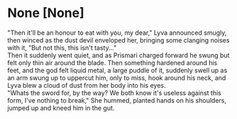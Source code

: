 # None [None]
"Then it'll be an honour to eat with you, my dear," Lyva announced smugly, then winced as the dust devil enveloped her, bringing some clanging noises with it, "But not this, this isn't tasty..."    
Then it suddenly went quiet, and as Prismari charged forward he swung but felt only thin air around the blade. Then something hardened around his feet, and the god felt liquid metal, a large puddle of it, suddenly swell up as an arm swung up to uppercut him, only to miss, hook around his neck, and Lyva blew a cloud of dust from her body into his eyes.    
"Whats the sword for, by the way? We both know it's useless against this form, I've nothing to break," She hummed, planted hands on his shoulders, jumped up and kneed him in the gut.
